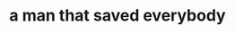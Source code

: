 ---
pid: llp169
title: a man that saved everybody
location_transcription: at pafa
coordinates: "[-75.163737426798, 39.955147989713]"
zipcode: 
gen_neighborhood: 
neighborhood: 
outside_phl: 
age: '9'
age_range: 6-13
instagram: 
image_file_name: llp_169.jpg
proposal_transcription: a man that save us and died
topic: History
topic_summary: '0'
type: Sculpture Statue
keywords_other: hero, fiction
credit: Antonio Santiago
image_labels: 
twitter: 
facebook: 
permalink: "/monuments/llp169/"
layout: item-page
---